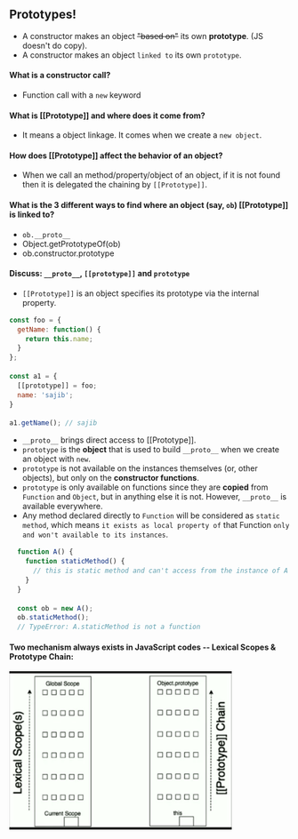 ## Prototypes!
- A constructor makes an object ~~"based on"~~ its own **prototype**. (JS doesn't do copy).
- A constructor makes an object `linked to` its own `prototype`.

#### What is a constructor call?
- Function call with a `new` keyword

#### What is **[[Prototype]]** and where does it come from?
- It means a object linkage. It comes when we create a `new object`.

#### How does **[[Prototype]]** affect the behavior of an object?
- When we call an method/property/object of an object, if it is not found then it is delegated the chaining by `[[Prototype]]`.

#### What is the 3 different ways to find where an object (say, `ob`) **[[Prototype]]** is linked to?
- `ob.__proto__`
- Object.getPrototypeOf(ob)
- ob.constructor.prototype

#### Discuss: `__proto__`, `[[prototype]]` and `prototype`

- `[[Prototype]]` is an object specifies its prototype via the internal property.

```js
const foo = {
  getName: function() {
    return this.name;
  }
};

const a1 = {
  [[prototype]] = foo;
  name: 'sajib';
}

a1.getName(); // sajib
```

- `__proto__` brings direct access to [[Prototype]].
- `prototype` is the **object** that is used to build `__proto__` when we create an object with `new`.
- `prototype` is not available on the instances themselves (or, other objects), but only on the **constructor functions**.
- `prototype` is only available on functions since they are **copied** from `Function` and `Object`, but in anything else it is not. However, `__proto__` is available everywhere.
- Any method declared directly to `Function` will be considered as `static method`, which means `it exists as local property of` that Function `only and won't available to its instances`.

```js
  function A() {
    function staticMethod() {
      // this is static method and can't access from the instance of A
    }
  }

  const ob = new A();
  ob.staticMethod(); 
  // TypeError: A.staticMethod is not a function
```


#### Two mechanism always exists in JavaScript codes -- Lexical Scopes & Prototype Chain:

<img src="../images/lexical-scope-and-prototypes-chain.png" alt="lexical-scope-and-prototypes-chain" width="400px"/>